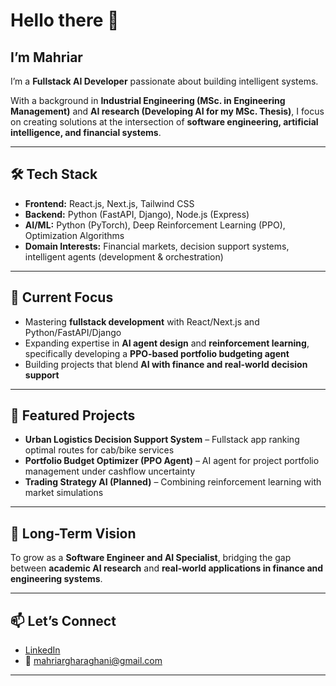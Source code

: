 # Hello there 👋  
## I’m Mahriar  

I’m a **Fullstack AI Developer** passionate about building intelligent systems.  

With a background in **Industrial Engineering (MSc. in Engineering Management)** and **AI research (Developing AI for my MSc. Thesis)**, I focus on creating solutions at the intersection of **software engineering, artificial intelligence, and financial systems**.

---

## 🛠️ Tech Stack

- **Frontend:**       React.js, Next.js, Tailwind CSS  
- **Backend:**       Python (FastAPI, Django), Node.js (Express)  
- **AI/ML:**       Python (PyTorch), Deep Reinforcement Learning (PPO), Optimization Algorithms  
- **Domain Interests:**       Financial markets, decision support systems, intelligent agents (development & orchestration)  

---

## 🚀 Current Focus

- Mastering **fullstack development** with React/Next.js and Python/FastAPI/Django  
- Expanding expertise in **AI agent design** and **reinforcement learning**, specifically developing a **PPO-based portfolio budgeting agent**  
- Building projects that blend **AI with finance and real-world decision support**  

---

## 📌 Featured Projects

- **Urban Logistics Decision Support System** – Fullstack app ranking optimal routes for cab/bike services  
- **Portfolio Budget Optimizer (PPO Agent)** – AI agent for project portfolio management under cashflow uncertainty  
- **Trading Strategy AI (Planned)** – Combining reinforcement learning with market simulations  

---

## 🌱 Long-Term Vision  

To grow as a **Software Engineer and AI Specialist**, bridging the gap between **academic AI research** and **real-world applications in finance and engineering systems**.  

---

## 📫 Let’s Connect  

- [LinkedIn](https://www.linkedin.com/in/mahriar-gharaghani-ba1a98283)  
- 📧 mahriargharaghani@gmail.com  

---
